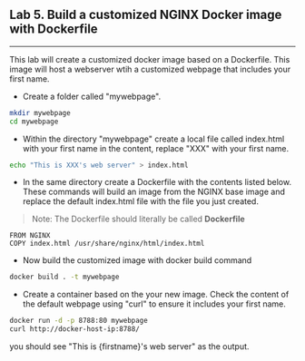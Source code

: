 ## Lab 5. Build a customized NGINX Docker image with Dockerfile
___
This lab will create a customized docker image based on a Dockerfile. This image will host a webserver wtih a customized webpage that includes your first name.

* Create a folder called "mywebpage".

```bash
mkdir mywebpage
cd mywebpage
```

* Within the directory "mywebpage" create a local file called index.html with your first name in the content, replace "XXX" with your first name.

```bash
echo "This is XXX's web server" > index.html
```

* In the same directory create a Dockerfile with the contents listed below.  These commands will build an image from the NGINX base image and replace the default index.html file with the file you just created.

>Note: The Dockerfile should literally be called **Dockerfile**

```
FROM NGINX
COPY index.html /usr/share/nginx/html/index.html
```

* Now build the customized image with docker build command

```bash
docker build . -t mywebpage
```

* Create a container based on the your new image.  Check the content of the default webpage using "curl" to ensure it includes your first name.

```bash
docker run -d -p 8788:80 mywebpage
curl http://docker-host-ip:8788/
```

you should see "This is {firstname}'s web server" as the output.
